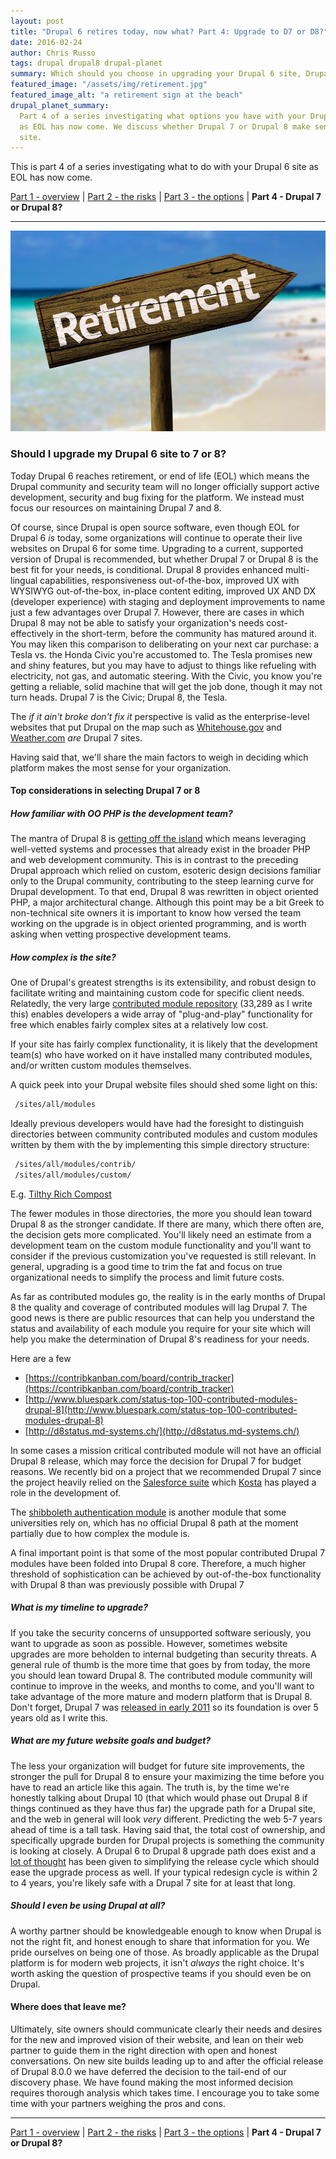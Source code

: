 ```yaml
---
layout: post
title: "Drupal 6 retires today, now what? Part 4: Upgrade to D7 or D8?"
date: 2016-02-24
author: Chris Russo
tags: drupal drupal8 drupal-planet
summary: Which should you choose in upgrading your Drupal 6 site, Drupal 7 or 8?
featured_image: "/assets/img/retirement.jpg"
featured_image_alt: "a retirement sign at the beach"
drupal_planet_summary:
  Part 4 of a series investigating what options you have with your Drupal 6 site
  as EOL has now come. We discuss whether Drupal 7 or Drupal 8 make sense for your
  site.
---
```


This is part 4 of a series investigating what to do with your Drupal 6 site as
EOL has now come.

[Part 1 - overview](/2015/11/24/drupal-6-upgrade.html) \|
[Part 2 - the risks](/2015/12/10/drupal-6-part-2.html) \|
[Part 3 - the options](/2016/01/25/drupal-6-part-3.html)
\| **Part 4 - Drupal 7 or Drupal 8?**

*****


<img src="/assets/img/retirement.jpg" alt="a retirement sign at the beach">

### Should I upgrade my Drupal 6 site to 7 or 8?

Today Drupal 6 reaches retirement, or end of life (EOL) which means the Drupal
community and security team will no longer officially support active development, 
security and bug fixing for the platform. We instead must focus our resources on 
maintaining Drupal 7 and 8. 

Of course, since Drupal is open source software, even though EOL for Drupal 6
_is_ today, some organizations will continue to operate their live websites on 
Drupal 6 for some time. Upgrading to a current, supported version of Drupal is
recommended, but whether Drupal 7 or Drupal 8 is the best fit for your needs, 
is conditional. Drupal 8 provides enhanced multi-lingual capabilities, 
responsiveness out-of-the-box, improved UX with WYSIWYG out-of-the-box, in-place
content editing, improved UX AND DX (developer experience) with staging and 
deployment improvements to name just a few advantages over Drupal 7. However, 
there are cases in which Drupal 8 may not be able to satisfy your organization's 
needs cost-effectively in the short-term, before the community has matured around
it. You may liken this comparison to deliberating on your next car purchase: a 
Tesla vs. the Honda Civic you're accustomed to. The Tesla promises 
new and shiny features, but you may have to adjust to things like refueling 
with electricity, not gas, and automatic steering. With the Civic, you know 
you're getting a reliable, solid machine that will get the job done, though
it may not turn heads. Drupal 7 is the Civic; Drupal 8, the Tesla.

The _if it ain't broke don't fix it_ perspective is valid as the enterprise-level 
websites that put Drupal on the map such as 
[Whitehouse.gov](http://buytaert.net/whitehouse-gov-using-drupal) and 
[Weather.com](http://buytaert.net/weather-com-using-drupal) _are_ Drupal 7 sites.

Having said that, we'll share the main factors to weigh in deciding which 
platform makes the most sense for your organization.

#### Top considerations in selecting Drupal 7 or 8

##### How familiar with OO PHP is the development team?
 
The mantra of Drupal 8 is [getting off the island](https://groups.drupal.org/node/140144)
which means leveraging well-vetted systems and processes that already exist in
the broader PHP and web development community. This is in contrast to the preceding 
Drupal approach which relied on custom, esoteric design decisions familiar only 
to the Drupal community, contributing to the steep learning curve for Drupal development. 
To that end, Drupal 8 was rewritten in object oriented PHP, a major architectural 
change.  Although this point may be a bit Greek to non-technical site owners it 
is important to know how versed the team working on the upgrade is in object 
oriented programming, and is worth asking when vetting prospective development teams.

##### How complex is the site?

One of Drupal's greatest strengths is its extensibility, and robust design 
to facilitate writing and maintaining custom code for specific client needs. 
Relatedly, the very large [contributed module
repository](https://www.drupal.org/project/project_module) (33,289 as I write 
this) enables developers a wide array of "plug-and-play" functionality for free
which enables fairly complex sites at a relatively low cost.
 
If your site has fairly complex functionality, it is likely that the development
team(s) who have worked on it have installed many contributed modules, and/or 
written custom modules themselves. 
 
A quick peek into your Drupal website files should shed some light on this: 

```bash
 /sites/all/modules
```

Ideally previous developers would have had the foresight to distinguish 
directories between community contributed modules and custom modules written by 
them with the by implementing this simple directory structure: 

```bash
 /sites/all/modules/contrib/
 /sites/all/modules/custom/
```

E.g. [Tilthy Rich Compost](https://github.com/chrisarusso/Tilthy-Rich-Compost-Website/tree/master/drupalroot/sites/all/modules)

The fewer modules in those directories, the more you should lean toward Drupal 8
as the stronger candidate. If there are many, which there often are, the decision 
gets more complicated. You'll likely need an estimate from a development team on
the custom module functionality and you'll want to consider if the previous
customization you've requested is still relevant. In general, upgrading is a good 
time to trim the fat and focus on true organizational needs to simplify the process
and limit future costs. 

As far as contributed modules go, the reality is in the early months of Drupal 8 
the quality and coverage of contributed modules will lag Drupal 7. The good news 
is there are public resources that can help you understand the status and 
availability of each module you require for your site which will help you 
make the determination of Drupal 8's readiness for your needs.

Here are a few

 + [https://contribkanban.com/board/contrib_tracker](https://contribkanban.com/board/contrib_tracker)
 + [http://www.bluespark.com/status-top-100-contributed-modules-drupal-8](http://www.bluespark.com/status-top-100-contributed-modules-drupal-8)
 + [http://d8status.md-systems.ch/](http://d8status.md-systems.ch/)
 
In some cases a mission critical contributed module will not have an official 
Drupal 8 release, which may force the decision for Drupal 7 for budget reasons. 
We recently bid on a project that we recommended Drupal 7 since the project 
heavily relied on the [Salesforce suite](https://www.drupal.org/node/141315/committers?sort=desc&order=Commits)
which [Kosta](/team/kosta-harlan/) has played a role in the development of.


The [shibboleth authentication module](https://www.drupal.org/project/shib_auth) 
is another module that some universities rely on, which has no official Drupal 8
path at the moment partially due to how complex the module is.

A final important point is that some of the most popular contributed Drupal 7 
modules have been folded into Drupal 8 core. Therefore, a much higher threshold
of sophistication can be achieved by out-of-the-box functionality with Drupal 8
than was previously possible with Drupal 7

 
##### What is my timeline to upgrade?

If you take the security concerns of unsupported software seriously, you want 
to upgrade as soon as possible. However, sometimes website upgrades are more
beholden to internal budgeting than security threats. A general rule of thumb is 
the more time that goes by from today, the more you should lean toward Drupal 8.
The contributed module community will continue to improve in the weeks, and 
months to come, and you'll want to take advantage of the more mature and modern 
platform that is Drupal 8. Don't forget, Drupal 7 was 
[released in early 2011](https://www.drupal.org/node/1015392) so its foundation 
is over 5 years old as I write this. 

 
##### What are my future website goals and budget?

The less your organization will budget for future site improvements, the stronger
the pull for Drupal 8 to ensure your maximizing the time before you
have to read an article like this again. The truth is, by the time we're honestly
talking about Drupal 10 (that which would phase out Drupal 8 if things continued
as they have thus far) the upgrade path for a Drupal site, and the web in general
will look _very_ different. Predicting the web 5-7 years ahead of time is a tall
task. Having said that, the total cost of ownership, and specifically upgrade
burden for Drupal projects is something the community is looking at closely. A
Drupal 6 to Drupal 8 upgrade path does exist and a [lot of thought](https://www.drupal.org/core/release-cycle-overview)
has been given to simplifying the release cycle which should ease the upgrade 
process as well. If your typical redesign cycle is within 2 to 4 years, you're 
likely safe with a Drupal 7 site for at least that long.


##### Should I even be using Drupal at all?

A worthy partner should be knowledgeable enough to know when Drupal is not 
the right fit, and honest enough to share that information for you. We pride 
ourselves on being one of those. As broadly applicable as the Drupal platform 
is for modern web projects, it isn't _always_ the right choice. It's worth asking
the question of prospective teams if you should even be on Drupal. 

#### Where does that leave me?

Ultimately, site owners should communicate clearly their needs and desires for
the new and improved vision of their website, and lean on their web partner
to guide them in the right direction with open and honest conversations. On new site builds leading up to and after 
the official release of Drupal 8.0.0 
we have deferred the decision to the tail-end of our discovery phase. We have found
making the most informed decision requires thorough analysis which takes time. I
encourage you to take some time with your partners weighing the pros and cons.
 

*****

[Part 1 - overview](/2015/11/24/drupal-6-upgrade.html) \|
[Part 2 - the risks](/2015/12/10/drupal-6-part-2.html) \|
[Part 3 - the options](/2016/01/25/drupal-6-part-3.html)
\| **Part 4 - Drupal 7 or Drupal 8?**
